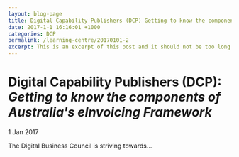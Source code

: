```yaml
---
layout: blog-page
title: Digital Capability Publishers (DCP) Getting to know the components of Australia\'s eInvoicing Framework Alt View
date: 2017-1-1 16:16:01 +1000
categories: DCP
permalink: /learning-centre/20170101-2
excerpt: This is an excerpt of this post and it should not be too long otherwise it will look poor on the website.
---
```


# Digital Capability Publishers (DCP): *Getting to know the components of Australia's eInvoicing Framework*

1 Jan 2017

The Digital Business Council is striving towards...





